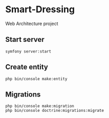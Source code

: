 # Smart-Dressing
Web Architecture project
## Start server
````
symfony server:start
````

## Create entity
````
php bin/console make:entity
````

## Migrations
````
php bin/console make:migration
php bin/console doctrine:migrations:migrate
````
